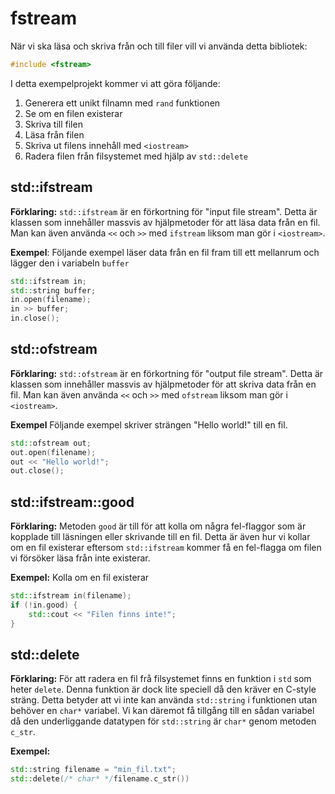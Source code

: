 # fstream
När vi ska läsa och skriva från och till filer vill vi använda detta bibliotek:
```cpp
#include <fstream>
```

I detta exempelprojekt kommer vi att göra följande:

1. Generera ett unikt filnamn med `rand` funktionen
1. Se om en filen existerar
1. Skriva till filen
1. Läsa från filen
1. Skriva ut filens innehåll med `<iostream>`
1. Radera filen från filsystemet med hjälp av `std::delete`

## std::ifstream
__Förklaring:__ `std::ifstream` är en förkortning för "input file stream". Detta är klassen som innehåller massvis av hjälpmetoder för att läsa data från en fil. Man kan även använda `<<` och `>>` med `ifstream` liksom man gör i `<iostream>`.

__Exempel__: Följande exempel läser data från en fil fram till ett mellanrum och lägger den i variabeln `buffer`
```cpp
std::ifstream in;
std::string buffer;
in.open(filename);
in >> buffer;
in.close();
```
## std::ofstream
__Förklaring:__ `std::ofstream` är en förkortning för "output file stream". Detta är klassen som innehåller massvis av hjälpmetoder för att skriva data från en fil. Man kan även använda `<<` och `>>` med `ofstream` liksom man gör i `<iostream>`.

__Exempel__ Följande exempel skriver strängen "Hello world!" till en fil.
```cpp
std::ofstream out;
out.open(filename);
out << "Hello world!";
out.close();
```
## std::ifstream::good
__Förklaring:__ Metoden `good` är till för att kolla om några fel-flaggor som är kopplade till läsningen eller skrivande till en fil. Detta är även hur vi kollar om en fil existerar eftersom `std::ifstream` kommer få en fel-flagga om filen vi försöker läsa från inte existerar.

__Exempel:__ Kolla om en fil existerar
```cpp
std::ifstream in(filename);
if (!in.good) {
    std::cout << "Filen finns inte!";
}
```
## std::delete
__Förklaring:__ För att radera en fil frå filsystemet finns en funktion i `std` som heter `delete`. Denna funktion är dock lite speciell då den kräver en C-style sträng. Detta betyder att vi inte kan använda `std::string` i funktionen utan behöver en `char*` variabel. Vi kan däremot få tillgång till en sådan variabel då den underliggande datatypen för `std::string` är `char*` genom metoden `c_str`.

__Exempel:__
```cpp
std::string filename = "min_fil.txt";
std::delete(/* char* */filename.c_str())
```
